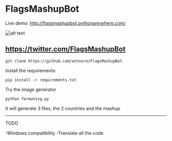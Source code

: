 # FlagsMashupBot

Live demo:
http://flagsmashupbot.pythonanywhere.com/



![alt text](https://i.imgur.com/LSepqer.png)

https://twitter.com/FlagsMashupBot
-------------------------------------------------------

`git clone https://github.com/antooro/FlagsMashupBot `

Install the requirements:

`pip install -r requirements.txt`

Try the image generator 

`python formatsvg.py`

It will generate 3 files, the 2 countries and the mashup

------------------
TODO

-Windows compatibility
-Translate all the code

